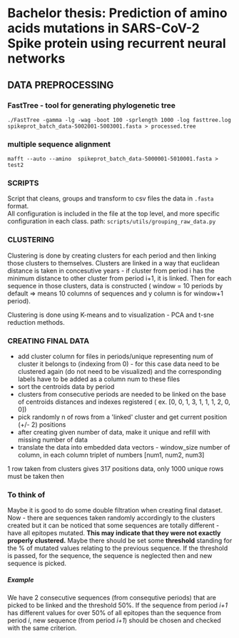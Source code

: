 # Bachelor thesis: Prediction of amino acids mutations in SARS-CoV-2 Spike protein using recurrent neural networks

## DATA PREPROCESSING

### FastTree - tool for generating phylogenetic tree

`./FastTree -gamma -lg -wag -boot 100 -sprlength 1000 -log fasttree.log spikeprot_batch_data-5002001-5003001.fasta > processed.tree`

### multiple sequence alignment

`mafft --auto --amino  spikeprot_batch_data-5000001-5010001.fasta > test2`

### SCRIPTS

Script that cleans, groups and transform to csv files the data in `.fasta` format.\
All configuration is included in the file at the top level, and more specific configuration in each class.
path: `scripts/utils/grouping_raw_data.py`

### CLUSTERING

Clustering is done by creating clusters for each period and then linking those clusters to themselves. Clusters are
linked in a way that euclidean distance is taken in concesutive years - if cluster from period i has the minimum
distance to other cluster from period i+1, it is linked. Then for each sequence in those clusters, data is constructed (
window = 10 periods by default => means 10 columns of sequences and y column is for window+1 period).

Clustering is done using K-means and to visualization - PCA and t-sne reduction methods.

### CREATING FINAL DATA

- add cluster column for files in periods/unique representing num of cluster it belongs to (indexing from 0) - for this
  case data need to be clustered again (do not need to be visualized) and the corresponding labels have to be added as a
  column num to these files
- sort the centroids data by period
- clusters from consecutive periods are needed to be linked on the base of centroids distances and indexes registered (
  ex. [0, 0, 1, 3, 1, 1, 1, 2, 0, 0])
- pick randomly n of rows from a 'linked' cluster and get current position (+/- 2) positions
- after creating given number of data, make it unique and refill with missing number of data
- translate the data into embedded data vectors - window_size number of column, in each column triplet of
  numbers [num1, num2, num3]

1 row taken from clusters gives 317 positions data, only 1000 unique rows must be taken then

### To think of

Maybe it is good to do some double filtration when creating final dataset. Now - there are sequences taken randomly
accordingly to the clusters created but it can be noticed that some sequences are totally different - have all epitopes
mutated. **This may indicate that they were not exactly properly clustered.** Maybe there should be set some 
**threshold** standing for the % of mutated values relating to the previous sequence. If the threshold is passed, for the sequence,
the sequence is neglected then and new sequence is picked.

##### Example

We have 2 consecutive sequences (from consequtive periods) that are picked to be linked and the threshold 50%. If the
sequence from period *i+1* has different values for over 50% of all epitopes than the sequence from period *i*, new
sequence (from period *i+1*) should be chosen and checked with the same criterion.
